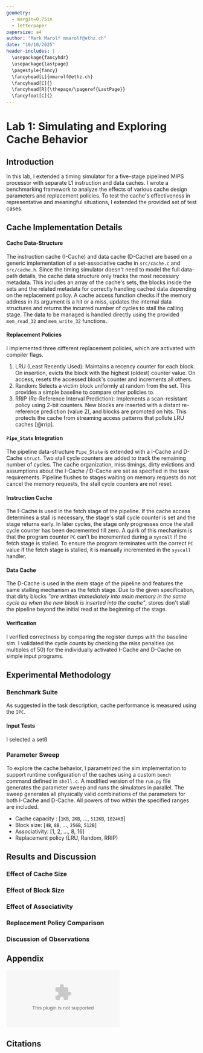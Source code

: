 ```yaml
---
geometry:
  - margin=0.75in
  - letterpaper
papersize: a4
author: "Mark Marolf mmarolf@ethz.ch"
date: "10/10/2025"
header-includes: |
  \usepackage{fancyhdr}
  \usepackage{lastpage}
  \pagestyle{fancy}
  \fancyhead[L]{mmarolf@ethz.ch}
  \fancyhead[C]{}
  \fancyhead[R]{\thepage/\pageref{LastPage}}
  \fancyfoot[C]{}
---
```


<!-- pandoc report.md --to=pdf -o report.pdf --pdf-engine=xelatex --bibliography citations.bib --citeproc -->

# Lab 1: Simulating and Exploring Cache Behavior

## Introduction

In this lab, I extended a timing simulator for a five-stage pipelined MIPS processor with separate L1 instruction and data caches. I wrote a benchmarking framework to analyze the effects of various cache design parameters and replacement policies. To test the cache's effectiveness in representative and meaningful situations, I extended the provided set of test cases.

## Cache Implementation Details

#### Cache Data-Structure
The instruction cache (I-Cache) and data cache (D-Cache) are based on a generic implementation of a set-associative cache in `src/cache.c` and `src/cache.h`. Since the timing simulator doesn't need to model the full data-path details, the cache data structure only tracks the most necessary metadata. This includes an array of the cache's sets, the blocks inside the sets and the related metadata for correctly handling cached data depending on the replacement policy. A cache access function checks if the memory address in its argument is a hit or a miss, updates the internal data structures and returns the incurred number of cycles to stall the calling stage. The data to be managed is handled directly using the provided `mem_read_32` and `mem_write_32` functions. 

#### Replacement Policies 
I implemented three different replacement policies, which are activated with compiler flags. 

1. LRU (Least Recently Used): Maintains a recency counter for each block. On insertion, evicts the block with the highest (oldest) counter value. On access, resets the accessed block's counter and increments all others.
2. Random: Selects a victim block uniformly at random from the set. This provides a simple baseline to compare other policies to.
3. RRIP (Re-Reference Interval Prediction): Implements a scan-resistant policy using 2-bit counters. New blocks are inserted with a distant re-reference prediction (value 2), and blocks are promoted on hits. This protects the cache from streaming access patterns that pollute LRU caches [@rrip].

#### `Pipe_State` Integration
The pipeline data-structure `Pipe_State` is extended with a I-Cache and D-Cache `struct`. Two stall cycle counters are added to track the remaining number of cycles. The cache organization, miss timings, dirty evictions and assumptions about the I-Cache / D-Cache are set as specified in the task requirements. Pipeline flushes to stages waiting on memory requests do not cancel the memory requests, the stall cycle counters are not reset.

#### Instruction Cache

The I-Cache is used in the fetch stage of the pipeline. If the cache access determines a stall is necessary, the stage's stall cycle counter is set and the stage returns early. In later cycles, the stage only progresses once the stall cycle counter has been decremented till zero. A quirk of this mechanism is that the program counter `PC` can't be incremented during a `syscall` if the fetch stage is stalled. To ensure the program terminates with the correct `PC` value if the fetch stage is stalled, it is manually incremented in the `syscall` handler.

#### Data Cache

The D-Cache is used in the mem stage of the pipeline and features the same stalling mechanism as the fetch stage. Due to the given specification, that dirty blocks _"are written immediately into main memory in the same cycle as when the new block is inserted into the cache"_, stores don't stall the pipeline beyond the initial read at the beginning of the stage. 
<!-- Since this seems unrealistic, I implemented an experimental version of the memory stage that writes through dirty D-Cache blocks incurring additional pipeline stall cycles. Though due to the increase in runtime and additional complexity, I discarded this modification. -->

#### Verification

I verified correctness by comparing the register dumps with the baseline sim. I validated the cycle counts by checking the miss penalties (as multiples of 50) for the individually activated I-Cache and D-Cache on simple input programs.

## Experimental Methodology

### Benchmark Suite

As suggested in the task description, cache performance is measured using the `IPC`. 

#### Input Tests

I selected a setß

### Parameter Sweep

To explore the cache behavior, I parametrized the sim implementation to support runtime configuration of the caches using a custom `bench` command defined in `shell.c`. A modified version of the `run.py` file generates the parameter sweep and runs the simulators in parallel. The sweep generates all physically valid combinations of the parameters for both I-Cache and D-Cache. All powers of two within the specified ranges are included.

- Cache capacity : [`1KB`, `2KB`, ..., `512KB`, `1024KB`]
- Block size: [`4B`, `8B`, ..., `256B`, `512B`]
- Associativity: [1, 2, ..., 8, 16]
- Replacement policy (LRU, Random, RRIP)

## Results and Discussion

### Effect of Cache Size

### Effect of Block Size

### Effect of Associativity

### Replacement Policy Comparison

### Discussion of Observations

## Appendix

![Cache Size Effect](./plots/cache_size.eps)

## Citations